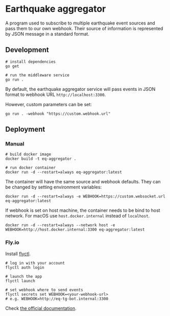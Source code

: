 # Earthquake aggregator 

A program used to subscribe to multiple earthquake event sources and pass them to our own webhook. Their source of information is represented by JSON message in a standard format. 

## Development

```shell
# install dependencies
go get 

# run the middleware service
go run . 
```

By default, the earthquake aggregator service will pass events in JSON format to webhook URL `http://localhost:3300`.

However, custom parameters can be set:
```shell
go run . -webhook "https://custom.webhook.url"
```

## Deployment

### Manual

```shell
# build docker image
docker build -t eq-aggregator .

# run docker container
docker run -d --restart=always eq-aggregator:latest
```

The container will have the same source and webhook defaults. They can be changed by setting environment variables:
````shell
docker run -d --restart=always -e WEBHOOK=https://custom.websocket.url eq-aggregator:latest
````

If webhook is set on host machine, the container needs to be bind to host network. For macOS use `host.docker.internal` instead of `localhost`.

````shell
docker run -d --restart=always --network host -e WEBHOOK=http://host.docker.internal:3300 eq-aggregator:latest
````

### Fly.io

Install [flyctl](https://fly.io/docs/flyctl/installing/).

```shell
# log in with your account
flyctl auth login

# launch the app
flyctl launch

# set webhook where to send events 
flyctl secrets set WEBHOOK=<your-webhook-url>
# e.g. WEBHOOK=http://eq-tg-bot.internal:3300
```

Check [the official documentation](https://fly.io/docs/flyctl/).
